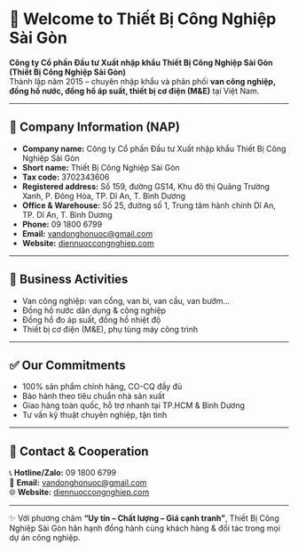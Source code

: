 # 👋 Welcome to Thiết Bị Công Nghiệp Sài Gòn  

**Công ty Cổ phần Đầu tư Xuất nhập khẩu Thiết Bị Công Nghiệp Sài Gòn (Thiết Bị Công Nghiệp Sài Gòn)**  
Thành lập năm 2015 – chuyên nhập khẩu và phân phối **van công nghiệp, đồng hồ nước, đồng hồ áp suất, thiết bị cơ điện (M&E)** tại Việt Nam.  

---

## 📌 Company Information (NAP)  
- **Company name:** Công ty Cổ phần Đầu tư Xuất nhập khẩu Thiết Bị Công Nghiệp Sài Gòn  
- **Short name:** Thiết Bị Công Nghiệp Sài Gòn  
- **Tax code:** 3702343606  
- **Registered address:** Số 159, đường GS14, Khu đô thị Quảng Trường Xanh, P. Đông Hòa, TP. Dĩ An, T. Bình Dương  
- **Office & Warehouse:** Số 25, đường số 1, Trung tâm hành chính Dĩ An, TP. Dĩ An, T. Bình Dương  
- **Phone:** 09 1800 6799  
- **Email:** [vandonghonuoc@gmail.com](mailto:vandonghonuoc@gmail.com)  
- **Website:** [diennuoccongnghiep.com](https://diennuoccongnghiep.com)  

---

## 🔧 Business Activities  
- Van công nghiệp: van cổng, van bi, van cầu, van bướm...  
- Đồng hồ nước dân dụng & công nghiệp  
- Đồng hồ đo áp suất, đồng hồ nhiệt độ  
- Thiết bị cơ điện (M&E), phụ tùng máy công trình  

---

## ✅ Our Commitments  
- 100% sản phẩm chính hãng, CO-CQ đầy đủ  
- Bảo hành theo tiêu chuẩn nhà sản xuất  
- Giao hàng toàn quốc, hỗ trợ nhanh tại TP.HCM & Bình Dương  
- Tư vấn kỹ thuật chuyên nghiệp, tận tình  

---

## 📲 Contact & Cooperation  
📞 **Hotline/Zalo:** 09 1800 6799  
📧 **Email:** [vandonghonuoc@gmail.com](mailto:vandonghonuoc@gmail.com)  
🌐 **Website:** [diennuoccongnghiep.com](https://diennuoccongnghiep.com)  

---

✨ Với phương châm **“Uy tín – Chất lượng – Giá cạnh tranh”**, Thiết Bị Công Nghiệp Sài Gòn hân hạnh đồng hành cùng khách hàng & đối tác trong mọi dự án công nghiệp.
